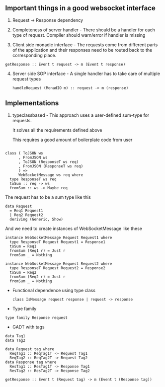 ## Important things in a good websocket interface
1. Request -> Response dependency

2. Completeness of server handler - There should be a handler for each type of request. Compiler should warn/error if handler is missing

3. Client side monadic interface - The requests come from different parts of the application and their responses need to be routed back to the corresponding place.

`getResponse :: Event t request -> m (Event t response)`

4. Server side SOP interface - A single handler has to take care of multiple request types
    
    `handleRequest (MonadIO m) :: request -> m (response)`

## Implementations

1. typeclassbased -
   This approach uses a user-defined sum-type for requests.
   
   It solves all the requirements defined above
   
   This requires a good amount of boilerplate code from user
   

```

class ( ToJSON ws
      , FromJSON ws
      , ToJSON (ResponseT ws req)
      , FromJSON (ResponseT ws req)
      ) =>
      WebSocketMessage ws req where
  type ResponseT ws req
  toSum :: req -> ws
  fromSum :: ws -> Maybe req

```
The request has to be a sum type like this
```
data Request
  = Req1 Request1
  | Req2 Request2
  deriving (Generic, Show)
```
And we need to create instances of WebSocketMessage like these
```
instance WebSocketMessage Request Request1 where
  type ResponseT Request Request1 = Response1
  toSum = Req1
  fromSum (Req1 r) = Just r
  fromSum _ = Nothing

instance WebSocketMessage Request Request2 where
  type ResponseT Request Request2 = Response2
  toSum = Req2
  fromSum (Req2 r) = Just r
  fromSum _ = Nothing
```



   - Functional dependence using type class

     ```
     class IsMessage request response | request -> response
     ```

   - Type family

   ```
   type family Response request

   ```

   - GADT with tags

   ```
   data Tag1
   data Tag2

   data Request tag where
     ReqTag1 :: ReqTag1T -> Request Tag1
     ReqTag2 :: ReqTag2T -> Request Tag2
   data Response tag where
     ResTag1 :: ResTag1T -> Response Tag1
     ResTag2 :: ResTag2T -> Response Tag2

   getResponse :: Event t (Request tag) -> m (Event t (Response tag))
   ```
